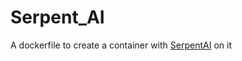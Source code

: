 # Serpent_AI

A dockerfile to create a container with [SerpentAI](https://github.com/SerpentAI/SerpentAI) on it
